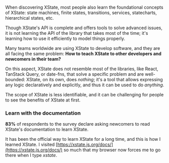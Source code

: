 When discovering XState, most people also learn the foundational concepts of XState: state machines, finite states, transitions, services, statecharts, hierarchical states, etc.

Though XState's API is complete and offers tools to solve advanced issues, it is not learning the API of the library that takes most of the time; it's learning how to use it efficiently to model things properly.

Many teams worldwide are using XState to develop software, and they are all facing the same problem: **How to teach XState to other developers and newcomers in their team?**

On this aspect, XState does not resemble most of the libraries, like React, TanStack Query, or date-fns, that solve a specific problem and are well-bounded: XState, on its own, does *nothing*; it's a tool that allows expressing any logic declaratively and explicitly, and thus it can be used to do *anything*.

The scope of XState is less identifiable, and it can be challenging for people to see the benefits of XState at first.

### Learn with the documentation

**83%** of respondents to the survey declare asking newcomers to read XState's documentation to learn XState.

It has been the official way to learn XState for a long time, and this is how I learned XState. I visited [https://xstate.js.org/docs/](https://xstate.js.org/docs/) so much that my browser now forces me to go there when I type *xstate*.
